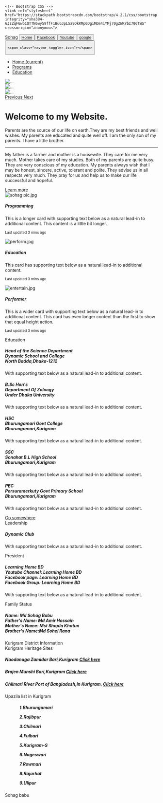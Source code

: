

<!doctype html>
<html lang="en">
  <head>
    <!-- Required meta tags -->
    <meta charset="utf-8">
    <meta name="viewport" content="width=device-width, initial-scale=1, shrink-to-fit=no">

    <!-- Bootstrap CSS -->
    <link rel="stylesheet" href="https://stackpath.bootstrapcdn.com/bootstrap/4.2.1/css/bootstrap.min.css" integrity="sha384-GJzZqFGwb1QTTN6wy59ffF1BuGJpLSa9DkKMp0DgiMDm4iYMj70gZWKYbI706tWS" crossorigin="anonymous">
 <a class="navbar-brand" href="#">Sohag</a>
  <button class="navbar-toggler" type="button" data-toggle="collapse" data-target="#navbarNav" aria-controls="navbarNav" aria-expanded="false" aria-label="Toggle navigation">
<a class="navbar-brand" href="#">Home</a>
  <button class="navbar-toggler" type="button" data-toggle="collapse" data-target="#navbarNav" aria-controls="navbarNav" aria-expanded="false" aria-label="Toggle navigation">
<a class="navbar-brand" href="#">Facebook</a>
  <button class="navbar-toggler" type="button" data-toggle="collapse" data-target="#navbarNav" aria-controls="navbarNav" aria-expanded="false" aria-label="Toggle navigation">
<a class="navbar-brand" href="#">Youtube</a>
  <button class="navbar-toggler" type="button" data-toggle="collapse" data-target="#navbarNav" aria-controls="navbarNav" aria-expanded="false" aria-label="Toggle navigation">
<a class="navbar-brand" href="#">google</a>
  <button class="navbar-toggler" type="button" data-toggle="collapse" data-target="#navbarNav" aria-controls="navbarNav" aria-expanded="false" aria-label="Toggle navigation">

    <span class="navbar-toggler-icon"></span>
  </button>
  <div class="collapse navbar-collapse" id="navbarNav">
    <ul class="navbar-nav">
      <li class="nav-item active">
        <a class="nav-link" href="#">Home <span class="sr-only">(current)</span></a>
      </li>
      <li class="nav-item">
        <a class="nav-link" href="#">Programs</a>
      </li>
      <li class="nav-item">
        <a class="nav-link" href="#">Education</a>
      </li>
    </ul>
  </div>
</head>
<body>
   <div id="carouselExampleControls" class="carousel slide" data-ride="carousel">
  <div class="carousel-inner">
    <div class="carousel-item active">
      <img src="student.jpg" class="d-block w-100" alt="...">
    </div>
    <div class="carousel-item">
      <img src="teacher.jpg" class="d-block w-100" alt="...">
    </div>
    <div class="carousel-item">
      <img src="apron.jpg" class="d-block w-100" alt="...">
    </div>
  </div>
  <a class="carousel-control-prev" href="#carouselExampleControls" role="button" data-slide="prev">
    <span class="carousel-control-prev-icon" aria-hidden="true"></span>
    <span class="sr-only">Previous</span>
  </a>
  <a class="carousel-control-next" href="#carouselExampleControls" role="button" data-slide="next">
    <span class="carousel-control-next-icon" aria-hidden="true"></span>
    <span class="sr-only">Next</span>
  </a>
</div>
 <div class="container">
  <div class="jumbotron">
  <h1 class="display-4">Welcome to my Website.</h1>
  <p class="lead">Parents are the source of our life on earth.They are my best friends and well wishes. My parents are educated and quite well off. I am the only son of my parents. I have a little brother. </p>
  <hr class="my-4">
  <p> My father is a farmer and mother is a housewife. They care for me very much. Mother takes care of my studies. Both of my parents are quite busy. They are very conscious of my education. My parents always wish that I may be honest, sincere, active, tolerant and polite. They advise us in all respects very much. They pray for us and help us to make our life successful and hopeful.</p>
  <a class="btn btn-primary btn-lg" href="https://www.facebook.com/SRshohagbabu/?ref=bookmarks" role="button">Learn more</a>
</div>
</div>
<div id="programs" class="card-deck">
  <div class="card">
    <img src="sohag pic.jpg" class="card-img-top" alt="sohag pic.jpg">
    <div class="card-body">
      <h5 class="card-title">Programming</h5>
      <p class="card-text">This is a longer card with supporting text below as a natural lead-in to additional content. This content is a little bit longer.</p>
      <p class="card-text"><small class="text-muted">Last updated 3 mins ago</small></p>
    </div>
  </div>
  <div class="card">
    <img src="perform.jpg" class="card-img-top" alt="perform.jpg">
    <div id="education"class="card-body">
      <h5 class="card-title">Education</h5>
      <p class="card-text">This card has supporting text below as a natural lead-in to additional content.</p>
      <p class="card-text"><small class="text-muted">Last updated 3 mins ago</small></p>
    </div>
  </div>
  <div class="card">
    <img src="entertain.jpg" class="card-img-top" alt="entertain.jpg">
    <div class="card-body">
      <h5 class="card-title">Performer</h5>
      <p class="card-text">This is a wider card with supporting text below as a natural lead-in to additional content. This card has even longer content than the first to show that equal height action.</p>
      <p class="card-text"><small class="text-muted">Last updated 3 mins ago</small></p>
    </div>
  </div>
</div>
  </div>
</div>
</div>
<div class="container">
  <div class="card">
  <div class="card-header">Education
  </div>
  <div class="card-body">
<h5 class="card-title">Head of the Science Department<br>Dynamic School and College<br>North Badda,Dhaka-1212</h5>
<p class="card-text">With supporting text below as a natural lead-in to additional content.</p>
    <h5 class="card-title">B.Sc Hon's<br>Department Of Zoloogy<br>Under Dhaka University</h5>
<p class="card-text">With supporting text below as a natural lead-in to additional content.</p>
<h5 class="card-title">HSC<br>Bhurungamari Govt  College<br>Bhurungamari,Kurigram</h5>
<p class="card-text">With supporting text below as a natural lead-in to additional content.</p>
<h5 class="card-title">SSC<br>Sonahat B.L High School<br>Bhurungamari,Kurigram</h5>
<p class="card-text">With supporting text below as a natural lead-in to additional content.</p>
<h5 class="card-title">PEC<br>Porsuramerkuty Govt Primary School<br>Bhurungamari,Kurigram</h5>
<p class="card-text">With supporting text below as a natural lead-in to additional content.</p>
    <a href="#" class="btn btn-primary">Go somewhere</a>
  </div>
</div>
</div>
<div class="card">
  <div class="card-header">Leadership</div>
  <div class="card-body">
<h5 class="card-title">Dynamic Club</h5>
<p class="card-text">With supporting text below as a natural lead-in to additional content.</p>
   <div class="card">
  <div class="card-header">President</div>
  <div class="card-body"> <h5 class="card-title">Learning Home BD<br>Youtube Channel: Learning Home BD<br>Facebook page: Learning Home BD<br>Facebook Group: Learning Home BD</h5>
<p class="card-text">With supporting text below as a natural lead-in to additional content.</p>
<div class="card">
  <div class="card-header">Family Status
  </div>
  <div class="card-body">
<h5 class="card-title">Name: Md Sohag Babu<br>Father's Name: Md Amir Hossain<br>Mother's Name: Mst Shapla Khatun<br>Brother's Name:Md Sohel Rana</h5>

<div class="card">
  <div class="card-header">Kurigram District Information
  </div>
 
<div class="card">
  <div class="card-header">Kurigram Heritage Sites
  </div>
  <div class="card-body">
<h5 class="card-title">Naodanaga Zamidar Bari,Kurigram <a href="http://heritageinbangladesh.blogspot.com/2016/05/naodanga-zamindar-bari-kurigram.html">Click here</a></h5>

<div class="card">
  <div class="card-body">
<h5 class="card-title">Brajen Munshi Bari,Kurigram <a href=http://heritageinbangladesh.blogspot.com/2017/11/brajen-munshi-bari-kurigram-bangladesh.html">Click here</a></h5>
<div class="card">
  <div class="card-body">
<h5 class="card-title">Chilmari River Port of Bangladesh,in Kurigram. <a href="http://www.dhakatribune.com/bangladesh/2013/10/19/historic-chilmari-port-disappears/">Click here</a></h5>


<div class="card">
  <div class="card-header">Upazila list in Kurigram
  </div>
  <div class="card-body">
<h5 class="card-title">
<ol>
<ul>1.Bhurungamari</ul>
<ul>2.Rajibpur</ul>
<ul>3.Chilmari</ul>
<ul>4.Fulbari</ul>
<ul>5.Kurigram-S</ul>
<ul>6.Nageswari</ul>
<ul>7.Rowmari</ul>
<ul>8.Rajarhat</ul>
<ul>9.Ulipur</ul"></ol></h5>
Sohag babu
  </body>
</html>
